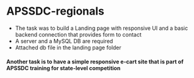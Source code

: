 # APSSDC-regionals
- The task was to build a Landing page with responsive UI and a basic backend connection that provides form to contact
- A server and a MySQL DB are required
- Attached db file in the landing page folder

#### Another task is to have a simple responsive e-cart site that is part of APSSDC training for state-level competition
